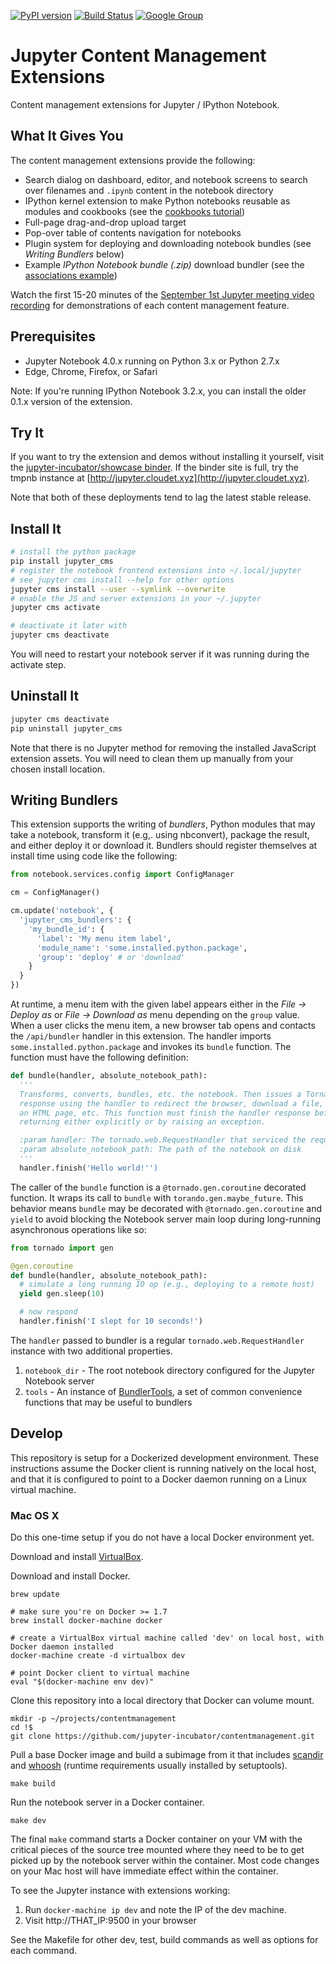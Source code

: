 [![PyPI version](https://badge.fury.io/py/jupyter_cms.svg)](https://badge.fury.io/py/jupyter_cms) [![Build Status](https://travis-ci.org/jupyter-incubator/contentmanagement.svg?branch=master)](https://travis-ci.org/jupyter-incubator/contentmanagement) [![Google Group](https://img.shields.io/badge/-Google%20Group-lightgrey.svg)](https://groups.google.com/forum/#!forum/jupyter)

# Jupyter Content Management Extensions

Content management extensions for Jupyter / IPython Notebook.

## What It Gives You

The content management extensions provide the following:

* Search dialog on dashboard, editor, and notebook screens to search over filenames and `.ipynb` content in the notebook directory
* IPython kernel extension to make Python notebooks reusable as modules and cookbooks (see the [cookbooks tutorial](etc/notebooks/cookbooks_demo/use_cookbooks.ipynb))
* Full-page drag-and-drop upload target
* Pop-over table of contents navigation for notebooks
* Plugin system for deploying and downloading notebook bundles (see *Writing Bundlers* below)
* Example *IPython Notebook bundle (.zip)* download bundler (see the [associations example](etc/notebooks/associations_demo/associations_demo.ipynb))

Watch the first 15-20 minutes of the [September 1st Jupyter meeting video recording](https://www.youtube.com/watch?v=SJiezXPhVv8) for demonstrations of each content management feature.

## Prerequisites

* Jupyter Notebook 4.0.x running on Python 3.x or Python 2.7.x
* Edge, Chrome, Firefox, or Safari

Note: If you're running IPython Notebook 3.2.x, you can install the older 0.1.x version of the extension.

## Try It

If you want to try the extension and demos without installing it yourself, visit the [jupyter-incubator/showcase binder](http://mybinder.org/repo/jupyter-incubator/showcase). If the binder site is full, try the tmpnb instance at [http://jupyter.cloudet.xyz](http://jupyter.cloudet.xyz).

Note that both of these deployments tend to lag the latest stable release.

## Install It

```bash
# install the python package
pip install jupyter_cms
# register the notebook frontend extensions into ~/.local/jupyter
# see jupyter cms install --help for other options
jupyter cms install --user --symlink --overwrite
# enable the JS and server extensions in your ~/.jupyter
jupyter cms activate

# deactivate it later with
jupyter cms deactivate
```

You will need to restart your notebook server if it was running during the activate step.

## Uninstall It

```bash
jupyter cms deactivate
pip uninstall jupyter_cms
```

Note that there is no Jupyter method for removing the installed JavaScript extension assets. You will need to clean them up manually from your chosen install location.

## Writing Bundlers

This extension supports the writing of *bundlers*, Python modules that may take a notebook, transform it (e.g,. using nbconvert), package the result, and either deploy it or download it. Bundlers should register themselves at install time using code like the following:

```python
from notebook.services.config import ConfigManager

cm = ConfigManager()

cm.update('notebook', { 
  'jupyter_cms_bundlers': {
    'my_bundle_id': {
      'label': 'My menu item label',
      'module_name': 'some.installed.python.package',
      'group': 'deploy' # or 'download'
    }
  }
})
```

At runtime, a menu item with the given label appears either in the *File &rarr; Deploy as* or *File &rarr; Download as* menu depending on the `group` value. When a user clicks the menu item, a new browser tab opens and contacts the `/api/bundler` handler in this extension. The handler imports `some.installed.python.package` and invokes its `bundle` function. The function must have the following definition:

```python
def bundle(handler, absolute_notebook_path):
  '''
  Transforms, converts, bundles, etc. the notebook. Then issues a Tornado web 
  response using the handler to redirect the browser, download a file, show
  an HTML page, etc. This function must finish the handler response before
  returning either explicitly or by raising an exception.

  :param handler: The tornado.web.RequestHandler that serviced the request
  :param absolute_notebook_path: The path of the notebook on disk
  '''
  handler.finish('Hello world!'')
```

The caller of the `bundle` function is a `@tornado.gen.coroutine` decorated function. It wraps its call to `bundle` with `torando.gen.maybe_future`. This behavior means `bundle` may be decorated with `@tornado.gen.coroutine`  and `yield` to avoid blocking the Notebook server main loop during long-running asynchronous operations like so:

```python
from tornado import gen

@gen.coroutine
def bundle(handler, absolute_notebook_path):
  # simulate a long running IO op (e.g., deploying to a remote host)
  yield gen.sleep(10)

  # now respond
  handler.finish('I slept for 10 seconds!')
```

The `handler` passed to bundler is a regular `tornado.web.RequestHandler` instance with two additional properties.

1. `notebook_dir` - The root notebook directory configured for the Jupyter Notebook server
2. `tools` - An instance of [BundlerTools](https://github.com/jupyter-incubator/contentmanagement/blob/master/urth/cms/bundler.py#L15), a set of common convenience functions that may be useful to bundlers

## Develop

This repository is setup for a Dockerized development environment.  These instructions assume the Docker client is running natively on the local host, and that it is configured to point to a Docker daemon running on a Linux virtual machine.

### Mac OS X

Do this one-time setup if you do not have a local Docker environment yet.

Download and install [VirtualBox](https://www.virtualbox.org/wiki/Downloads).

Download and install Docker.

```
brew update

# make sure you're on Docker >= 1.7
brew install docker-machine docker

# create a VirtualBox virtual machine called 'dev' on local host, with Docker daemon installed
docker-machine create -d virtualbox dev

# point Docker client to virtual machine
eval "$(docker-machine env dev)"
```

Clone this repository into a local directory that Docker can volume mount.

```
mkdir -p ~/projects/contentmanagement
cd !$
git clone https://github.com/jupyter-incubator/contentmanagement.git
```

Pull a base Docker image and build a subimage from it that includes [scandir](https://github.com/benhoyt/scandir) and [whoosh](http://whoosh.readthedocs.org/en/latest/) (runtime requirements usually installed by setuptools).

```
make build
```

Run the notebook server in a Docker container.

```
make dev
```

The final `make` command starts a Docker container on your VM with the critical pieces of the source tree mounted where they need to be to get picked up by the notebook server within the container.  Most code changes on your Mac host will have immediate effect within the container.

To see the Jupyter instance with extensions working:

1. Run `docker-machine ip dev` and note the IP of the dev machine.
2. Visit http://THAT_IP:9500 in your browser

See the Makefile for other dev, test, build commands as well as options for each command.
